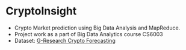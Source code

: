 # CryptoInsight
- Crypto Market prediction using Big Data Analysis and MapReduce.
- Project work as a part of Big Data Analytics course CS6003
- Dataset: <a href="https://www.kaggle.com/competitions/g-research-crypto-forecasting/data" target="_blank">G-Research Crypto Forecasting</a>
